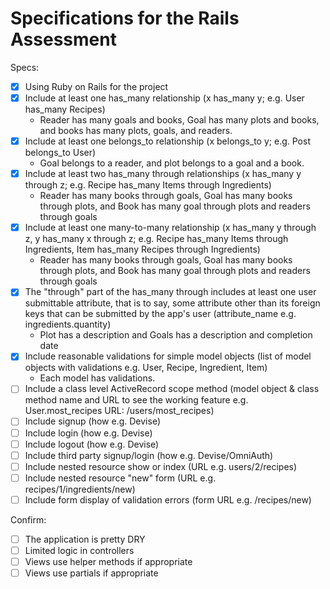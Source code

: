 # Specifications for the Rails Assessment

Specs:
- [x] Using Ruby on Rails for the project
- [x] Include at least one has_many relationship (x has_many y; e.g. User has_many Recipes) 
    - Reader has many goals and books, Goal has many plots and books, and books has many plots, goals, and readers.
- [x] Include at least one belongs_to relationship (x belongs_to y; e.g. Post belongs_to User)
    - Goal belongs to a reader, and plot belongs to a goal and a book.
- [x] Include at least two has_many through relationships (x has_many y through z; e.g. Recipe has_many Items through Ingredients)
    - Reader has many books through goals, Goal has many books through plots, and Book has many goal through plots and readers through goals
- [x] Include at least one many-to-many relationship (x has_many y through z, y has_many x through z; e.g. Recipe has_many Items through Ingredients, Item has_many Recipes through Ingredients)
    - Reader has many books through goals, Goal has many books through plots, and Book has many goal through plots and readers through goals
- [X] The "through" part of the has_many through includes at least one user submittable attribute, that is to say, some attribute other than its foreign keys that can be submitted by the app's user (attribute_name e.g. ingredients.quantity)
    - Plot has a description and Goals has a description and completion date
- [x] Include reasonable validations for simple model objects (list of model objects with validations e.g. User, Recipe, Ingredient, Item)
    - Each model has validations.
- [ ] Include a class level ActiveRecord scope method (model object & class method name and URL to see the working feature e.g. User.most_recipes URL: /users/most_recipes)
- [ ] Include signup (how e.g. Devise)
- [ ] Include login (how e.g. Devise)
- [ ] Include logout (how e.g. Devise)
- [ ] Include third party signup/login (how e.g. Devise/OmniAuth)
- [ ] Include nested resource show or index (URL e.g. users/2/recipes)
- [ ] Include nested resource "new" form (URL e.g. recipes/1/ingredients/new)
- [ ] Include form display of validation errors (form URL e.g. /recipes/new)

Confirm:
- [ ] The application is pretty DRY
- [ ] Limited logic in controllers
- [ ] Views use helper methods if appropriate
- [ ] Views use partials if appropriate
